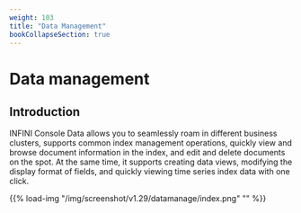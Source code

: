 ```yaml
---
weight: 103
title: "Data Management"
bookCollapseSection: true
---
```


# Data management

## Introduction

INFINI Console Data allows you to seamlessly roam in different business clusters, supports common index management operations, quickly view and browse document information in the index, and edit and delete documents on the spot. At the same time, it supports creating data views, modifying the display format of fields, and quickly viewing time series index data with one click.

{{% load-img "/img/screenshot/v1.29/datamanage/index.png" "" %}}

